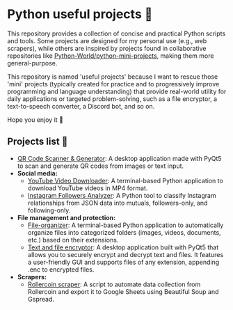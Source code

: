 # Python useful projects :snake:

This repository provides a collection of concise and practical Python scripts and tools. Some projects are designed for my personal use (e.g., web scrapers), while others are inspired by projects found in collaborative repositories like [Python-World/python-mini-projects](https://github.com/Python-World/python-mini-projects/), making them more general-purpose.

This repository is named 'useful projects' because I want to rescue those 'mini' projects (typically created for practice and to progressively improve programming and language understanding) that provide real-world utility for daily applications or targeted problem-solving, such as a file encryptor, a text-to-speech converter, a Discord bot, and so on.

Hope you enjoy it :blue_heart:

## Projects list :scroll:

- [QR Code Scanner & Generator](https://github.com/mashisdev/qr-generator-and-reader.git): A desktop application made with PyQt5 to scan and generate QR codes from images or text input.
- **Social media:**
  - [YouTube Video Downloader](https://github.com/mashisdev/youtube-video-downloader.git): A terminal-based Python application to download YouTube videos in MP4 format.
  - [Instagram Followers Analyzer](https://github.com/mashisdev/ig-followers-tracker.git): A Python tool to classify Instagram relationships from JSON data into mutuals, followers-only, and following-only.
- **File management and protection:**
  - [File-organizer](https://github.com/mashisdev/file-organizer.git): A terminal-based Python application to automatically organize files into categorized folders (images, videos, documents, etc.) based on their extensions.
  - [Text and file encryptor](https://github.com/mashisdev/text-and-file-encryptor.git): A desktop application built with PyQt5 that allows you to securely encrypt and decrypt text and files. It features a user-friendly GUI and supports files of any extension, appending .enc to encrypted files.
- **Scrapers:**
  - [Rollercoin scraper](https://github.com/mashisdev/scraper-rollercoin): A script to automate data collection from Rollercoin and export it to Google Sheets using Beautiful Soup and Gspread.
